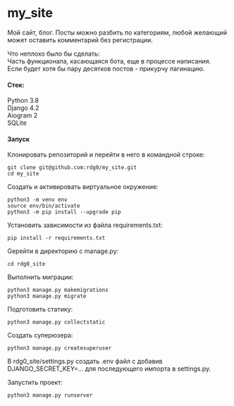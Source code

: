 # my_site



Мой сайт, блог.
Посты можно разбить по категориям, любой желающий может оставить комментарий без регистрации.  


Что неплохо было бы сделать:  
Часть функционала, касающаяся бота, еще в процессе написания.  
Если будет хотя бы пару десятков постов - прикурчу пагинацию.  

####  Стек:  

Python 3.8  
Django 4.2  
Aiogram 2  
SQLite  

####  Запуск

Клонировать репозиторий и перейти в него в командной строке:

```
git clone git@github.com:rdg0/my_site.git  
cd my_site
```

Cоздать и активировать виртуальное окружение:  

```
python3 -m venv env  
source env/bin/activate  
python3 -m pip install --upgrade pip  
```

Установить зависимости из файла requirements.txt:  
```
pip install -r requirements.txt  
```

Gерейти в директорию с manage.py:  

```
cd rdg0_site
```

Выполнить миграции:  
```
python3 manage.py makemigrations  
python3 manage.py migrate  
```

Подготовить статику:  
```
python3 manage.py collectstatic

```

Создать суперюзера:  
```
python3 manage.py createsuperuser

```

В rdg0_site/settings.py создать .env файл c добавив DJANGO_SECRET_KEY=... для последующего импорта в settings.py.  


Запустить проект:  
```
python3 manage.py runserver
```
